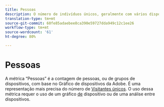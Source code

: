```yaml
---
title: Pessoas
description: O número de indivíduos únicos, geralmente com vários dispositivos.
translation-type: tm+mt
source-git-commit: 60fe85adaebee8ca390e59727dda949c12c1ee26
workflow-type: tm+mt
source-wordcount: '61'
ht-degree: 80%

---
```



# Pessoas

A métrica “Pessoas” é a contagem de pessoas, ou de grupos de dispositivos, com base no Gráfico de dispositivos da Adobe. É uma representação mais precisa do número de [Visitantes únicos](unique-visitors.md). O uso dessa métrica requer o uso de um gráfico [de](https://docs.adobe.com/content/help/pt-BR/device-co-op/using/data/people.html) dispositivo ou de uma análise [](../cda/overview.md)entre dispositivos.
